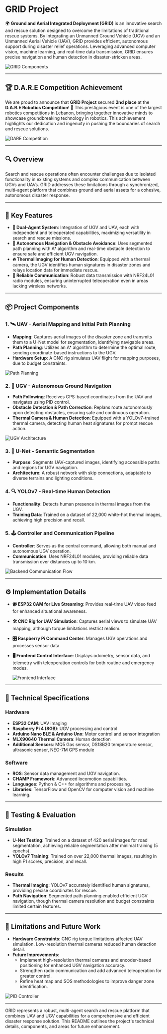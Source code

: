 # GRID Project

🌍 **Ground and Aerial Integrated Deployment (GRID)** is an innovative search and rescue solution designed to overcome the limitations of traditional rescue systems. By integrating an Unmanned Ground Vehicle (UGV) and an Unmanned Aerial Vehicle (UAV), GRID provides efficient, autonomous support during disaster relief operations. Leveraging advanced computer vision, machine learning, and real-time data transmission, GRID ensures precise navigation and human detection in disaster-stricken areas.

![GRID Components](./Images/image1.png)

---

## 🏆 D.A.R.E Competition Achievement

We are proud to announce that **GRID Project** secured **2nd place** at the **D.A.R.E Robotics Competition**! 🚀 This prestigious event is one of the largest robotics competitions in Lebanon, bringing together innovative minds to showcase groundbreaking technology in robotics. This achievement highlights our dedication and ingenuity in pushing the boundaries of search and rescue solutions.

![DARE Competition](./Images/DARE.jpeg)

---

## 🔍 Overview

Search and rescue operations often encounter challenges due to isolated functionality in existing systems and complex communication between UGVs and UAVs. GRID addresses these limitations through a synchronized, multi-agent platform that combines ground and aerial assets for a cohesive, autonomous disaster response.

---

## 🌟 Key Features

- **🤖 Dual-Agent System**: Integration of UGV and UAV, each with independent and teleoperated capabilities, maximizing versatility in search and rescue missions.
- **📍 Autonomous Navigation & Obstacle Avoidance**: Uses segmented path planning with A* algorithm and real-time obstacle detection to ensure safe and efficient UGV navigation.
- **🔥 Thermal Imaging for Human Detection**: Equipped with a thermal camera, the UGV identifies human signatures in disaster zones and relays location data for immediate rescue.
- **📡 Reliable Communication**: Robust data transmission with NRF24L01 radio modules, ensuring uninterrupted teleoperation even in areas lacking wireless networks.

---

## 📦 Project Components

### 1. 🛰️ **UAV - Aerial Mapping and Initial Path Planning**
   - **Mapping**: Captures aerial images of the disaster zone and transmits them to a U-Net model for segmentation, identifying navigable areas.
   - **Path Planning**: Utilizes an A* algorithm to determine the optimal route, sending coordinate-based instructions to the UGV.
   - **Hardware Setup**: A CNC rig simulates UAV flight for mapping purposes, due to budget constraints.

   ![Path Planning](./Images/PathPlanning.png)

### 2. 🚜 **UGV - Autonomous Ground Navigation**
   - **Path Following**: Receives GPS-based coordinates from the UAV and navigates using PID control.
   - **Obstacle Detection & Path Correction**: Replans route autonomously upon detecting obstacles, ensuring safe and continuous operation.
   - **Thermal Camera & Human Detection**: Equipped with a YOLOv7-trained thermal camera, detecting human heat signatures for prompt rescue action.

   ![UGV Architecture](./Images/UGV.png)

### 3. 🧠 **U-Net - Semantic Segmentation**
   - **Purpose**: Segments UAV-captured images, identifying accessible paths and regions for UGV navigation.
   - **Architecture**: A robust network with skip connections, adaptable to diverse terrains and lighting conditions.

### 4. 🔍 **YOLOv7 - Real-time Human Detection**
   - **Functionality**: Detects human presence in thermal images from the UGV.
   - **Training Data**: Trained on a dataset of 22,000 white-hot thermal images, achieving high precision and recall.

### 5. 🕹️ **Controller and Communication Pipeline**
   - **Controller**: Serves as the central command, allowing both manual and autonomous UGV operation.
   - **Communication**: Uses NRF24L01 modules, providing reliable data transmission over distances up to 10 km.

   ![Backend Communication Flow](./Images/Backend.png)

---

## ⚙️ Implementation Details

- **📹 ESP32 CAM for Live Streaming**: Provides real-time UAV video feed for enhanced situational awareness.
- **🛠 CNC Rig for UAV Simulation**: Captures aerial views to simulate UAV mapping, although torque limitations restrict realism.
- **🎛️ Raspberry Pi Command Center**: Manages UGV operations and processes sensor data.
- **🖥️ Frontend Control Interface**: Displays odometry, sensor data, and telemetry with teleoperation controls for both routine and emergency modes.

   ![Frontend Interface](./Images/Frontend.png)

---

## 📐 Technical Specifications

### Hardware
- **ESP32 CAM**: UAV imaging
- **Raspberry Pi 4 (8GB)**: UGV processing and control
- **Arduino Nano BLE & Arduino Uno**: Motor control and sensor integration
- **MLX90640 Thermal Camera**: Human detection
- **Additional Sensors**: MQ5 Gas sensor, DS18B20 temperature sensor, ultrasonic sensor, NEO-7M GPS module

### Software
- **ROS**: Sensor data management and UGV navigation.
- **CHAMP Framework**: Advanced locomotion capabilities.
- **Languages**: Python & C++ for algorithms and processing.
- **Libraries**: TensorFlow and OpenCV for computer vision and machine learning.

---

## 🧪 Testing & Evaluation

### Simulation
- **U-Net Testing**: Trained on a dataset of 420 aerial images for road segmentation, achieving reliable segmentation after minimal training (5 epochs).
- **YOLOv7 Training**: Trained on over 22,000 thermal images, resulting in high F1 scores, precision, and recall.

### Results
- **Thermal Imaging**: YOLOv7 accurately identified human signatures, providing precise coordinates for rescue.
- **Path Navigation**: Segmented path planning enabled efficient UGV navigation, though thermal camera resolution and budget constraints limited certain features.

---

## 🚀 Limitations and Future Work

- **Hardware Constraints**: CNC rig torque limitations affected UAV simulation. Low-resolution thermal cameras reduced human detection detail.
- **Future Improvements**:
  - Implement high-resolution thermal cameras and encoder-based positioning for enhanced UGV navigation accuracy.
  - Strengthen radio communication and add advanced teleoperation for greater control.
  - Refine heat map and SOS methodologies to improve danger zone identification.

![PID Controller](./Images/PID.jpg)

---

GRID represents a robust, multi-agent search and rescue platform that combines UAV and UGV capabilities for a comprehensive and efficient disaster response solution. This README outlines the project's technical details, components, and areas for future enhancement.
